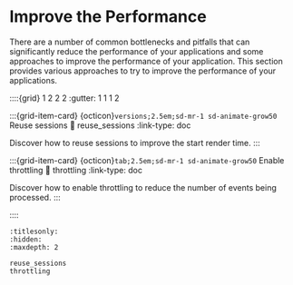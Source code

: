 # Improve the Performance

There are a number of common bottlenecks and pitfalls that can significantly reduce the performance of your applications and some approaches to improve the performance of your application. This section provides various approaches to try to improve the performance of your applications.

::::{grid} 1 2 2 2
:gutter: 1 1 1 2

:::{grid-item-card} {octicon}`versions;2.5em;sd-mr-1 sd-animate-grow50` Reuse sessions
:link: reuse_sessions
:link-type: doc

Discover how to reuse sessions to improve the start render time.
:::

:::{grid-item-card} {octicon}`tab;2.5em;sd-mr-1 sd-animate-grow50` Enable throttling
:link: throttling
:link-type: doc

Discover how to enable throttling to reduce the number of events being processed.
:::

::::

```{toctree}
:titlesonly:
:hidden:
:maxdepth: 2

reuse_sessions
throttling
```
